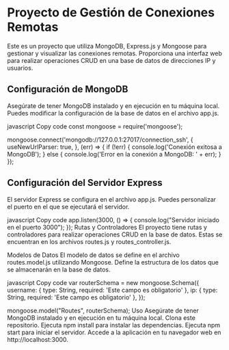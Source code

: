 # Proyecto de Gestión de Conexiones Remotas

Este es un proyecto que utiliza MongoDB, Express.js y Mongoose para gestionar y visualizar las conexiones remotas. Proporciona una interfaz web para realizar operaciones CRUD en una base de datos de direcciones IP y usuarios.

## Configuración de MongoDB

Asegúrate de tener MongoDB instalado y en ejecución en tu máquina local. Puedes modificar la configuración de la base de datos en el archivo app.js.

javascript
Copy code
const mongoose = require('mongoose');

mongoose.connect('mongodb://127.0.0.1:27017/connection_ssh', {
    useNewUrlParser: true,
}, (err) => {
    if (!err) {
        console.log('Conexión exitosa a MongoDB');
    } else {
        console.log('Error en la conexión a MongoDB: ' + err);
    }
});
## Configuración del Servidor Express
El servidor Express se configura en el archivo app.js. Puedes personalizar el puerto en el que se ejecutará el servidor.

javascript
Copy code
app.listen(3000, () => {
    console.log("Servidor iniciado en el puerto 3000");
});
Rutas y Controladores
El proyecto tiene rutas y controladores para realizar operaciones CRUD en la base de datos. Estas se encuentran en los archivos routes.js y routes_controller.js.

Modelos de Datos
El modelo de datos se define en el archivo routes.model.js utilizando Mongoose. Define la estructura de los datos que se almacenarán en la base de datos.

javascript
Copy code
var routerSchema = new mongoose.Schema({
    username: { type: String, required: 'Este campo es obligatorio' },
    ip: { type: String, required: 'Este campo es obligatorio' },
});

mongoose.model("Routes", routerSchema);
Uso
Asegúrate de tener MongoDB instalado y en ejecución en tu máquina local.
Clona este repositorio.
Ejecuta npm install para instalar las dependencias.
Ejecuta npm start para iniciar el servidor.
Accede a la aplicación en tu navegador web en http://localhost:3000.

